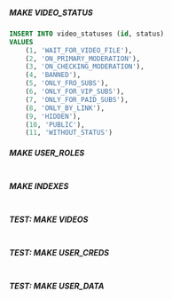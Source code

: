 ##### MAKE VIDEO_STATUS

``` sql
INSERT INTO video_statuses (id, status)
VALUES 
	(1, 'WAIT_FOR_VIDEO_FILE'),
	(2, 'ON_PRIMARY_MODERATION'),
	(3, 'ON_CHECKING_MODERATION'),
	(4, 'BANNED'),
	(5, 'ONLY_FRO_SUBS'),
	(6, 'ONLY_FOR_VIP_SUBS'),
	(7, 'ONLY_FOR_PAID_SUBS'),
	(8, 'ONLY_BY_LINK'),
	(9, 'HIDDEN'),
	(10, 'PUBLIC'),
    (11, 'WITHOUT_STATUS')
```

##### MAKE USER_ROLES

``` sql

```

##### MAKE INDEXES

``` sql

```

##### TEST: MAKE VIDEOS

``` sql

```

##### TEST: MAKE USER_CREDS

``` sql

```

##### TEST: MAKE USER_DATA

``` sql

```



